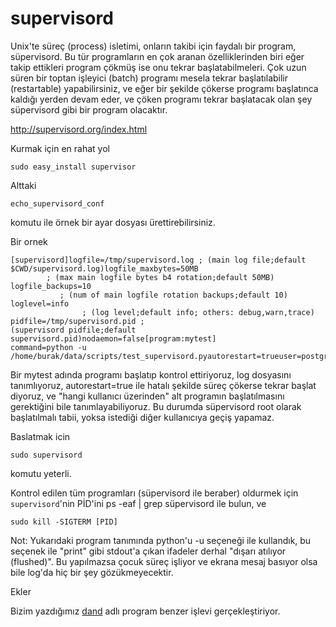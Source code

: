 # supervisord

Unix'te süreç (process) isletimi, onların takibi için faydalı bir
program, süpervisord. Bu tür programların en çok aranan
özelliklerinden biri eğer takip ettikleri program çökmüş ise onu
tekrar başlatabilmeleri. Çok uzun süren bir toptan işleyici (batch)
programı mesela tekrar başlatılabilir (restartable) yapabilirsiniz, ve
eğer bir şekilde çökerse programı başlatınca kaldığı yerden devam
eder, ve çöken programı tekrar başlatacak olan şey süpervisord gibi
bir program olacaktır.

http://supervisord.org/index.html

Kurmak için en rahat yol

```
sudo easy_install supervisor
```

Alttaki


```
echo_supervisord_conf
```

komutu ile örnek bir ayar dosyası ürettirebilirsiniz.

Bir ornek

```
[supervisord]logfile=/tmp/supervisord.log ; (main log file;default $CWD/supervisord.log)logfile_maxbytes=50MB
        ; (max main logfile bytes b4 rotation;default 50MB)
logfile_backups=10
           ; (num of main logfile rotation backups;default 10)
loglevel=info
                ; (log level;default info; others: debug,warn,trace)
pidfile=/tmp/supervisord.pid ;
(supervisord pidfile;default supervisord.pid)nodaemon=false[program:mytest]
command=python -u /home/burak/data/scripts/test_supervisord.pyautorestart=trueuser=postgresredirect_stderr=truestdout_logfile=/tmp/test_supervisord.log
```

Bir mytest adında programı başlatıp kontrol ettiriyoruz, log dosyasını
tanımlıyoruz, autorestart=true ile hatalı şekilde süreç çökerse tekrar
başlat diyoruz, ve "hangi kullanıcı üzerinden" alt programın
başlatılmasını gerektiğini bile tanımlayabiliyoruz. Bu durumda
süpervisord root olarak başlatılmalı tabii, yoksa istediği diğer
kullanıcıya geçiş yapamaz.

Baslatmak icin 

```
sudo supervisord
```

komutu yeterli.

Kontrol edilen tüm programları (süpervisord ile beraber) oldurmek için
`supervisord`'nin PİD'ini ps -eaf | grep süpervisord ile bulun, ve

```
sudo kill -SIGTERM [PID]
```

Not: Yukarıdaki program tanımında python'u -u seçeneği ile kullandık,
bu seçenek ile "print" gibi stdout'a çıkan ifadeler derhal "dışarı
atılıyor (flushed)". Bu yapılmazsa çocuk süreç işliyor ve ekrana mesaj
basıyor olsa bile log'da hiç bir şey gözükmeyecektir.

Ekler

Bizim yazdığımız [dand](https://github.com/burakbayramlı/kod/tree/master/dand) adlı
program benzer işlevi gerçekleştiriyor.

